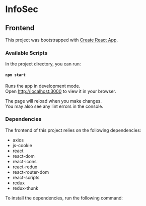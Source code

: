 # InfoSec
## Frontend

This project was bootstrapped with [Create React App](https://github.com/facebook/create-react-app).

### Available Scripts

In the project directory, you can run:

#### `npm start`

Runs the app in development mode.\
Open [http://localhost:3000](http://localhost:3000) to view it in your browser.

The page will reload when you make changes.\
You may also see any lint errors in the console.

### Dependencies

The frontend of this project relies on the following dependencies:

- axios
- js-cookie
- react
- react-dom
- react-icons
- react-redux
- react-router-dom
- react-scripts
- redux
- redux-thunk

To install the dependencies, run the following command:

